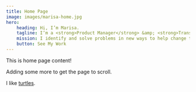 ```yaml
---
title: Home Page
image: images/marisa-home.jpg
hero:
    heading: Hi, I’m Marisa.
    tagline: I’m a <strong>Product Manager</strong> &amp; <strong>Transformation Designer</strong>.
    mission: I identify and solve problems in new ways to help change the world.
    button: See My Work
---
```


This is home page content!

Adding some more to get the page to scroll.

I like [turtles](#).
